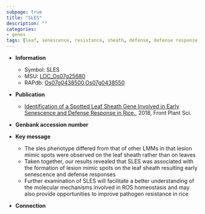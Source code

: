 ```yaml
---
subpage: true
title: "SLES"
description: ""
categories:
- genes
tags: [leaf, senescence, resistance, sheath, defense, defense response, homeostasis, pathogen, lesion, lesion mimic, pathogen resistance]
---
```


* **Information**  
    + Symbol: SLES  
    + MSU: [LOC_Os07g25680](http://rice.plantbiology.msu.edu/cgi-bin/ORF_infopage.cgi?orf=LOC_Os07g25680)  
    + RAPdb: [Os07g0438500](http://rapdb.dna.affrc.go.jp/viewer/gbrowse_details/irgsp1?name=Os07g0438500),[Os07g0438550](http://rapdb.dna.affrc.go.jp/viewer/gbrowse_details/irgsp1?name=Os07g0438550)  

* **Publication**  
    + [Identification of a Spotted Leaf Sheath Gene Involved in Early Senescence and Defense Response in Rice.](http://www.ncbi.nlm.nih.gov/pubmed?term=Identification+of+a+Spotted+Leaf+Sheath+Gene+Involved+in+Early+Senescence+and+Defense+Response+in+Rice.%5BTitle%5D), 2018, Front Plant Sci.

* **Genbank accession number**  

* **Key message**  
    + The sles phenotype differed from that of other LMMs in that lesion mimic spots were observed on the leaf sheath rather than on leaves
    + Taken together, our results revealed that SLES was associated with the formation of lesion mimic spots on the leaf sheath resulting early senescence and defense responses
    + Further examination of SLES will facilitate a better understanding of the molecular mechanisms involved in ROS homeostasis and may also provide opportunities to improve pathogen resistance in rice

* **Connection**  




